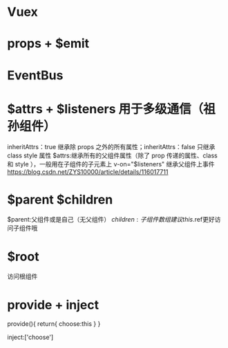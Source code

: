 # Vuex 
# props + $emit 
# EventBus


# $attrs + $listeners   用于多级通信（祖孙组件）

inheritAttrs：true 继承除 props 之外的所有属性；inheritAttrs：false 只继承 class style 属性
$attrs:继承所有的父组件属性（除了 prop 传递的属性、class 和 style ），一般用在子组件的子元素上
v-on="$listeners"  继承父组件上事件
https://blog.csdn.net/ZYS10000/article/details/116017711

# $parent $children 

$parent:父组件或是自己（无父组件）
$children:子组件数组 建议 this.$ref更好访问子组件哦

# $root
访问根组件


# provide + inject
<!-- 父组件provide -->
provide(){
    return{
        choose:this
    }
}
<!-- 子孙组件inject -->
inject:['choose']
